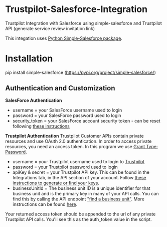 # Trustpilot-Salesforce-Integration
Trustpilot Integration with Salesforce using simple-salesforce and Trustpilot API (generate service review invitation link)

This integation uses [Python Simple-Salesforce package](https://pypi.org/project/simple-salesforce/). 

# Installation 
pip install simple-salesforce (https://pypi.org/project/simple-salesforce/)

## Authentication and Customization
**SalesForce Authentication**
- username = your SalesForce username used to login 
- password = your SalesForce password used to login
- security_token = your SalesForce account security token - can be reset following [these instructions](https://onlinehelp.coveo.com/en/ces/7.0/administrator/getting_the_security_token_for_your_salesforce_account.htm)



**Trustpilot Authentication**
Trustpilot Customer APIs contain private resources and use OAuth 2.0 authentication. In order to access private resources, you need an access token. In this program we use [Grant Type: Password](https://developers.trustpilot.com/authentication#password).

- username = your Trustpilot username used to login to [Trustpilot](https://business.trustpilot.com/)
- password = your Trustpilot password used to login
- apiKey & secret = your Trustpilot API key. This can be found in the Integrations tab, in the API section of your account. Follow [these instructions to generate or find your keys](https://support.trustpilot.com/hc/en-us/articles/207309867-Getting-started-with-Trustpilot-s-APIs).
- businessUnitId = The business unit ID is a unique identifier for that business unit and is the primary key in many of your API calls. You can find this by calling the API endpoint ["find a business unit"](https://developers.trustpilot.com/business-units-api#find-a-business-unit). More instructions can be found [here](https://developers.trustpilot.com/tutorials/how-to-find-your-business-unit-id). 

Your returned access token should be appended to the url of any private Trustpilot API calls. You'll see this as the auth_token value in the script. 

